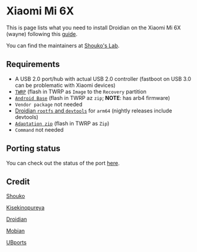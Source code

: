 # Xiaomi Mi 6X
This is page lists what you need to install Droidian on the Xiaomi Mi 6X (wayne) following this [guide](https://github.com/thomashastings/droidian-generic-guide/blob/main/README.md).

You can find the maintainers at [Shouko's Lab](https://t.me/shoukolab).

## Requirements
- A USB 2.0 port/hub with actual USB 2.0 controller (fastboot on USB 3.0 can be problematic with Xiaomi devices)
- [`TWRP`](https://dl.twrp.me/wayne/) (flash in TWRP as `Image` to the `Recovery` partition
- [`Android Base`](https://github.com/TryHardDood/mi-vendor-updater/releases/download/wayne-stable/fw-vendor_wayne_miui_MI6X_V11.0.6.0.PDCCNXM_f049df201b_9.0.zip) (flash in TWRP az `zip`; **NOTE**: has arb4 firmware)
- `Vendor package` not needed
- [Droidian `rootfs` and `devtools`](https://github.com/droidian-images/rootfs-api28gsi-all/releases) for `arm64` (nightly releases include devtools)
- [`Adaptation zip`](https://github.com/Droidian-Mi-A2-6X/adaptation-xiaomi-wayne/releases) (flash in TWRP as `Zip`)
- `Command` not needed

## Porting status
You can check out the status of the port [here](https://github.com/orgs/Droidian-Mi-A2-6X/projects/1).

## Credit
[Shouko](https://xn--n8ja0d4b0j7a.xn--q9jyb4c/)

[Kisekinopureya](https://github.com/kisekinopureya)

[Droidian](http://droidian.org/)

[Mobian](https://mobian-project.org/)

[UBports](https://ubuntu-touch.io/)
